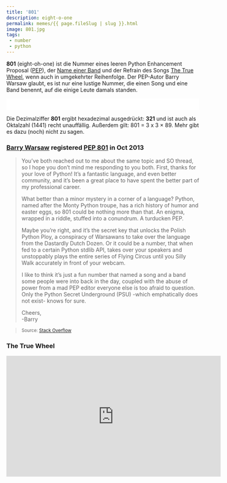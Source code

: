 ```yaml
---
title: '801'
description: eight-o-one
permalink: memes/{{ page.fileSlug | slug }}.html
image: 801.jpg
tags: 
 - number
 - python
---
```


**801** (eight-oh-one) ist die Nummer eines leeren Python Enhancement Proposal ([PEP](https://peps.python.org/pep-0001/)), 
der [Name einer Band](https://en.wikipedia.org/wiki/801_(band)) und 
der Refrain des Songs [The True Wheel](https://www.youtube.com/watch?v=FByM0r-VOLc),
wenn auch in umgekehrter Reihenfolge. Der PEP-Autor Barry Warsaw glaubt, 
es ist nur eine lustige Nummer, die einen Song und eine Band benennt, 
auf die einige Leute damals standen.
<iframe width="100%" height="30" scrolling="no" frameborder="no" allow="autoplay" src="/images/memes/801JingleV2.mp3"></iframe>

Die Dezimalziffer **801** ergibt hexadezimal ausgedrückt: **321**
und ist auch als Oktalzahl (1441) recht unauffällig.
Außerdem gilt: 801 = 3 x 3 × 89.
Mehr gibt es dazu (noch) nicht zu sagen.

### [Barry Warsaw](https://barry.warsaw.us/) registered [PEP 801](https://peps.python.org/pep-0801/) in Oct 2013
> You’ve both reached out to me about the same topic and SO thread, so I hope you don’t mind me responding to you both. First, thanks for your love of Python! It’s a fantastic language, and even better community, and it’s been a great place to have spent the better part of my professional career.
>
> What better than a minor mystery in a corner of a language? Python, named after the Monty Python troupe, has a rich history of humor and easter eggs, so 801 could be nothing more than that. An enigma, wrapped in a riddle, stuffed into a conundrum. A turducken PEP.
>
> Maybe you’re right, and it’s the secret key that unlocks the Polish Python Ploy, a conspiracy of Warsawans to take over the language from the Dastardly Dutch Dozen. Or it could be a number, that when fed to a certain Python stdlib API, takes over your speakers and unstoppably plays the entire series of Flying Circus until you Silly Walk accurately in front of your webcam.
>
> I like to think it’s just a fun number that named a song and a band some people were into back in the day, coupled with the abuse of power from a mad PEP editor everyone else is too afraid to question. Only the Python Secret Underground (PSU) -which emphatically does not exist- knows for sure.
>
> Cheers,  
> -Barry  

> <small style="margin-top:-1.5rem;">Source: [Stack Overflow](https://stackoverflow.com/questions/49649938/why-is-pep-801-reserved)</small>

### The True Wheel

<iframe width="560" height="315" src="https://www.youtube-nocookie.com/embed/FByM0r-VOLc"
	frameborder="0" allow="accelerometer; autoplay; clipboard-write; encrypted-media; gyroscope; picture-in-picture" allowfullscreen>
</iframe>
